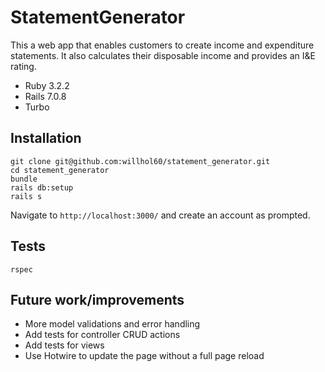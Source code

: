 # StatementGenerator

This a web app that enables customers to create income and expenditure statements. It also calculates their disposable income and provides an I&E rating.

* Ruby 3.2.2
* Rails 7.0.8
* Turbo

## Installation
    git clone git@github.com:willhol60/statement_generator.git
    cd statement_generator
    bundle
    rails db:setup
    rails s

Navigate to `http://localhost:3000/` and create an account as prompted.

## Tests
    rspec

## Future work/improvements
* More model validations and error handling
* Add tests for controller CRUD actions
* Add tests for views
* Use Hotwire to update the page without a full page reload

